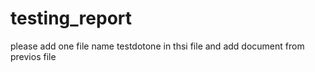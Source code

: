 # testing_report

please add one file name  testdotone in thsi file and add document from previos file

